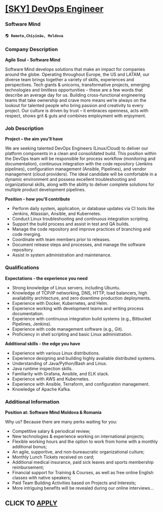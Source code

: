# [[SKY] DevOps Engineer](https://www.remotewlb.com/apply/sky-devops-engineer)  
### Software Mind  
#### `🌎 Remote,Chișinău, Moldova`  

### **Company Description**

 **Agile Soul - Software Mind**

Software Mind develops solutions that make an impact for companies around the globe. Operating throughout Europe, the US and LATAM, our diverse team brings together a variety of skills, experiences and perspectives. Tech giants & unicorns, transformative projects, emerging technologies and limitless opportunities – these are a few words that describe an average day for us. Building cross-functional engineering teams that take ownership and crave more means we’re always on the lookout for talented people who bring passion and creativity to every project. Our culture is driven by trust – it embraces openness, acts with respect, shows grit & guts and combines employment with enjoyment.

### **Job Description**

 **Project – the aim you’ll have**

We are seeking talented DevOps Engineers (Linux/Cloud) to deliver our platform components in a clean and consolidated build. This position within the DevOps team will be responsible for process workflow (monitoring and documentation), continuous integration with the code repository (Jenkins pipelines), configuration management (Ansible, Pipelines), and vendor management (cloud providers). The ideal candidate will be comfortable in a dynamic environment and possess excellent troubleshooting and organizational skills, along with the ability to deliver complete solutions for multiple product development pipelines.

 **Position - how you'll contribute**

  * Perform daily system, application, or database updates via CI tools like Jenkins, Atlassian, Ansible, and Kubernetes.
  * Conduct Linux troubleshooting and continuous integration scripting.
  * Support the build process and assist in test and QA builds.
  * Manage the code repository and improve practices of branching and code merging.
  * Coordinate with team members prior to releases.
  * Document release steps and processes, and manage the software repository.
  * Assist in system administration and maintenance.

###  **Qualifications**

 **Expectations - the experience you need**

  * Strong knowledge of Linux servers, including Ubuntu.
  * Knowledge of TCP/IP networking, DNS, HTTP, load balancers, high availability architecture, and zero downtime production deployments.
  * Experience with Docker, Kubernetes, and Helm.
  * Experience working with development teams and writing process documentation.
  * Experience with continuous integration build systems (e.g., Bitbucket Pipelines, Jenkins).
  * Experience with code management software (e.g., Git).
  * Proficiency in shell scripting and basic Linux administration.

 **Additional skills - the edge you have**

  * Experience with various Linux distributions.
  * Experience designing and building highly available distributed systems.
  * Understanding of Java/Python/Bash and Linux.
  * Java runtime inspection skills.
  * Familiarity with Grafana, Ansible, and ELK stack.
  * Experience with AWS and Kubernetes.
  * Experience with Ansible, Terraform, and configuration management.
  * Knowledge of Apache Kafka.

###  **Additional Information**

 **Position at: Software Mind Moldova & Romania**

Why us? Because there are many perks waiting for you:

  * Competitive salary & periodical review;
  * New technologies & experience working on international projects;
  * Flexible working hours and the option to work from home with a monthly additional bonus;
  * An agile, supportive, and non-bureaucratic organizational culture;
  * Monthly Lunch Tickets received on card;
  * Additional medical insurance, paid sick leaves and sports membership reimbursement;
  * Financial support for Training & Courses, as well as free online English classes with native speakers;
  * Paid Team Building Activities based on Projects and Interests;
  * More intriguing benefits will be revealed during our online interviews...

  
## CLICK TO [APPLY](https://www.remotewlb.com/apply/sky-devops-engineer)


